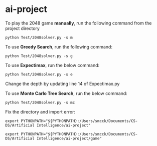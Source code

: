 # ai-project

To play the 2048 game **manually**, run the following command from the project directory

    python Test/2048solver.py -s m

To use **Greedy Search**, run the following command:

    python Test/2048solver.py -s g

To use **Expectimax**, run the below command:

    python Test/2048solver.py -s e

Change the depth by updating line 14 of Expectimax.py


To use **Monte Carlo Tree Search**, run the below command:

    python Test/2048solver.py -s mc

Fix the directory and import error:

```export PYTHONPATH="${PYTHONPATH}:/Users/smcck/Documents/CS-DS/Artificial Intelligence/ai-project"```

```export PYTHONPATH="${PYTHONPATH}:/Users/smcck/Documents/CS-DS/Artificial Intelligence/ai-project/game"```
